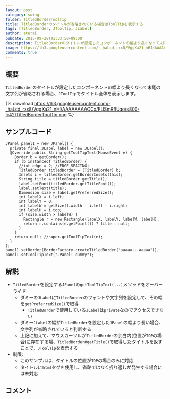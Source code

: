 ```yaml
---
layout: post
category: swing
folder: TitledBorderToolTip
title: TitledBorderのタイトルが省略されている場合はToolTipを表示する
tags: [TitledBorder, JToolTip, JLabel]
author: aterai
pubdate: 2015-09-28T01:33:50+09:00
description: TitledBorderのタイトルが設定したコンポーネントの幅より長くなって末尾の文字列が省略される場合、JToolTipでタイトル全体を表示します。
image: https://lh3.googleusercontent.com/-_haLcd_rxx8/VggXa21_nHI/AAAAAAAAOCo/FLlSmRfIUqo/s800-Ic42/TitledBorderToolTip.png
comments: true
---
```

## 概要
`TitledBorder`のタイトルが設定したコンポーネントの幅より長くなって末尾の文字列が省略される場合、`JToolTip`でタイトル全体を表示します。

{% download https://lh3.googleusercontent.com/-_haLcd_rxx8/VggXa21_nHI/AAAAAAAAOCo/FLlSmRfIUqo/s800-Ic42/TitledBorderToolTip.png %}

## サンプルコード
<pre class="prettyprint"><code>JPanel panel1 = new JPanel() {
  private final JLabel label = new JLabel();
  @Override public String getToolTipText(MouseEvent e) {
    Border b = getBorder();
    if (b instanceof TitledBorder) {
      //int edge = 2; //EDGE_SPACING;
      TitledBorder titledBorder = (TitledBorder) b;
      Insets i = titledBorder.getBorderInsets(this);
      String title = titledBorder.getTitle();
      label.setFont(titledBorder.getTitleFont());
      label.setText(title);
      Dimension size = label.getPreferredSize();
      int labelX = i.left;
      int labelY = 0;
      int labelW = getSize().width - i.left - i.right;
      int labelH = i.top;
      if (size.width &gt; labelW) {
        Rectangle r = new Rectangle(labelX, labelY, labelW, labelH);
        return r.contains(e.getPoint()) ? title : null;
      }
    }
    return null; //super.getToolTipText(e);
  }
};
panel1.setBorder(BorderFactory.createTitledBorder("aaaaa...aaaaa"));
panel1.setToolTipText("JPanel: dummy");
</code></pre>

## 解説
- `TitledBorder`を設定する`JPanel`の`getToolTipText(...)`メソッドをオーバーライド
    - ダミーの`JLabel`に`TitledBorder`のフォントや文字列を設定して、その幅を`getPreferredSize()`で取得
        - `TitledBorder`で使用している`JLabel`は`private`なのでアクセスできない
    - ダミー`JLabel`の幅が`TitledBorder`を設定した`JPanel`の幅より長い場合、文字列が省略されていると判断する
    - 上記に加えて、マウスカーソルが`TitledBorder`の余白内(位置が`TOP`の場合)に存在する場、`TitledBorder#getTitle()`で取得したタイトルを返すことで、`JToolTip`を表示する
- 制限:
    - このサンプルは、タイトルの位置が`TOP`の場合のみに対応
    - タイトルに`html`タグを使用し、省略ではなく折り返しが発生する場合には未対応

<!-- dummy comment line for breaking list -->

## コメント
